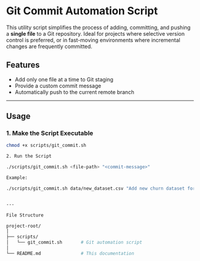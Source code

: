 # Git Commit Automation Script

This utility script simplifies the process of adding, committing, and pushing a **single file** to a Git repository. Ideal for projects where selective version control is preferred, or in fast-moving environments where incremental changes are frequently committed.

## Features

- Add only one file at a time to Git staging
- Provide a custom commit message
- Automatically push to the current remote branch

---

## Usage

### 1. Make the Script Executable
```bash
chmod +x scripts/git_commit.sh

2. Run the Script

./scripts/git_commit.sh <file-path> "<commit-message>"

Example:

./scripts/git_commit.sh data/new_dataset.csv "Add new churn dataset for Q2"


---

File Structure

project-root/
│
├── scripts/
│   └── git_commit.sh       # Git automation script
│
└── README.md               # This documentation
